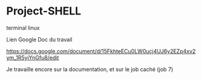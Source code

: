 # Project-SHELL
terminal linux

Lien Google Doc du travail

https://docs.google.com/document/d/15FkhteECu0LW0ucj4UJ6y2EZp4xv2ym_1R5yjYnGfu8/edit

Je travaille encore sur la documentation, et sur le job caché (job 7)
